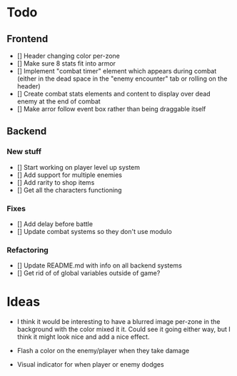 
# Todo

## Frontend
* [] Header changing color per-zone
* [] Make sure 8 stats fit into armor
* [] Implement "combat timer" element which appears during combat (either in the dead space in the "enemy encounter" tab or rolling on the header)
* [] Create combat stats elements and content to display over dead enemy at the end of combat
* [] Make arror follow event box rather than being draggable itself

## Backend

### New stuff
* [] Start working on player level up system
* [] Add support for multiple enemies
* [] Add rarity to shop items
* [] Get all the characters functioning

### Fixes
* [] Add delay before battle
* [] Update combat systems so they don't use modulo

### Refactoring
* [] Update README.md with info on all backend systems
* [] Get rid of of global variables outside of game?



# Ideas
* I think it would be interesting to have a blurred image per-zone in the background with the color mixed it it. Could see it going either way, but I think it might look nice and add a nice effect.

* Flash a color on the enemy/player when they take damage
* Visual indicator for when player or enemy dodges

